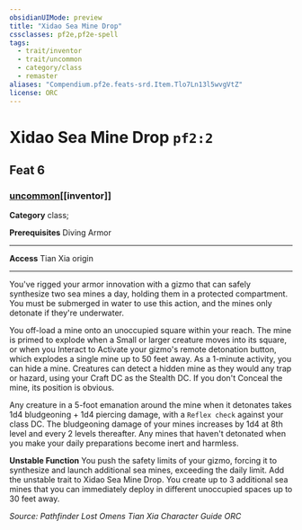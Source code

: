 ```yaml
---
obsidianUIMode: preview
title: "Xidao Sea Mine Drop"
cssclasses: pf2e,pf2e-spell
tags:
  - trait/inventor
  - trait/uncommon
  - category/class
  - remaster
aliases: "Compendium.pf2e.feats-srd.Item.Tlo7Ln13l5wvgVtZ"
license: ORC
---
```

# Xidao Sea Mine Drop `pf2:2`
## Feat 6
### [uncommon](uncommon "Uncommon Rarity Trait")[[inventor]]

**Category** class; 



**Prerequisites** Diving Armor
* * *
**Access** Tian Xia origin

* * *

You've rigged your armor innovation with a gizmo that can safely synthesize two sea mines a day, holding them in a protected compartment. You must be submerged in water to use this action, and the mines only detonate if they're underwater.

You off-load a mine onto an unoccupied square within your reach. The mine is primed to explode when a Small or larger creature moves into its square, or when you Interact to Activate your gizmo's remote detonation button, which explodes a single mine up to 50 feet away. As a 1-minute activity, you can hide a mine. Creatures can detect a hidden mine as they would any trap or hazard, using your Craft DC as the Stealth DC. If you don't Conceal the mine, its position is obvious.

Any creature in a 5-foot emanation around the mine when it detonates takes 1d4 bludgeoning + 1d4 piercing damage, with a `Reflex check` against your class DC. The bludgeoning damage of your mines increases by 1d4 at 8th level and every 2 levels thereafter. Any mines that haven't detonated when you make your daily preparations become inert and harmless.

**Unstable Function** You push the safety limits of your gizmo, forcing it to synthesize and launch additional sea mines, exceeding the daily limit. Add the unstable trait to Xidao Sea Mine Drop. You create up to 3 additional sea mines that you can immediately deploy in different unoccupied spaces up to 30 feet away.

*Source: Pathfinder Lost Omens Tian Xia Character Guide*
*ORC*